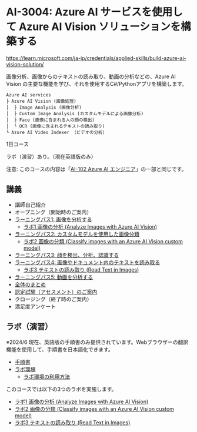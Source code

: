 # AI-3004: Azure AI サービスを使用して Azure AI Vision ソリューションを構築する

https://learn.microsoft.com/ja-jp/credentials/applied-skills/build-azure-ai-vision-solution/

画像分析、画像からのテキストの読み取り、動画の分析などの、Azure AI Vision の主要な機能を学び、それを使用するC#/Pythonアプリを構築します。

```
Azure AI services
├ Azure AI Vision (画像処理)
│  ├ Image Analysis (画像分析)
│  ├ Custom Image Analysis (カスタムモデルによる画像分析)
│  ├ Face (画像に含まれる人の顔の検出)
│  └ OCR (画像に含まれるテキストの読み取り)
└ Azure AI Video Indexer （ビデオの分析）
```

1日コース

ラボ（演習）あり。（現在英語版のみ）

注意: このコースの内容は「[AI-102 Azure AI エンジニア](https://learn.microsoft.com/ja-jp/credentials/certifications/azure-ai-engineer/)」の一部と同じです。

## 講義

- 講師自己紹介
- オープニング（開始時のご案内）
- [ラーニングパス1: 画像を分析する](lp01-analyze-images.md)
  - [ラボ1 画像の分析 (Analyze Images with Azure AI Vision)](https://microsoftlearning.github.io/mslearn-ai-vision/Instructions/Exercises/01-analyze-images.html)
- [ラーニングパス2: カスタムモデルを使用した画像分類](lp02-classify-images-custom-model.md)
  - [ラボ2 画像の分類 (Classify images with an Azure AI Vision custom model)](https://microsoftlearning.github.io/mslearn-ai-vision/Instructions/Exercises/02-image-classification.html)
- [ラーニングパス3: 顔を検出、分析、認識する](lp03-face.md)
- [ラーニングパス4: 画像やドキュメント内のテキストを読み取る](lp04-read-text.md)
  - [ラボ3 テキストの読み取り (Read Text in Images)](https://microsoftlearning.github.io/mslearn-ai-vision/Instructions/Exercises/05-ocr.html)
- [ラーニングパス5: 動画を分析する](lp05-analyze-video.md)
- [全体のまとめ](matome.md)
- [認定試験（アセスメント）のご案内](assessment.md)
- クロージング（終了時のご案内）
- 満足度アンケート

## ラボ（演習）

※2024/6 現在、英語版の手順書のみ提供されています。Webブラウザーの翻訳機能を使用して、手順書を日本語化できます。

- [手順書](https://microsoftlearning.github.io/mslearn-ai-vision/)
- [ラボ環境](https://esi.learnondemand.net/)
  - [ラボ環境の利用方法](../ラボ環境の利用方法.pdf)

このコースでは以下の3つのラボを実施します。
- [ラボ1 画像の分析 (Analyze Images with Azure AI Vision)](https://microsoftlearning.github.io/mslearn-ai-vision/Instructions/Exercises/01-analyze-images.html)
- [ラボ2 画像の分類 (Classify images with an Azure AI Vision custom model)](https://microsoftlearning.github.io/mslearn-ai-vision/Instructions/Exercises/02-image-classification.html)
- [ラボ3 テキストの読み取り (Read Text in Images)](https://microsoftlearning.github.io/mslearn-ai-vision/Instructions/Exercises/05-ocr.html)
